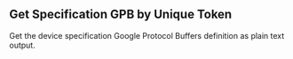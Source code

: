 Get Specification GPB by Unique Token
-------------------------------------
Get the device specification Google Protocol Buffers definition as plain text output.